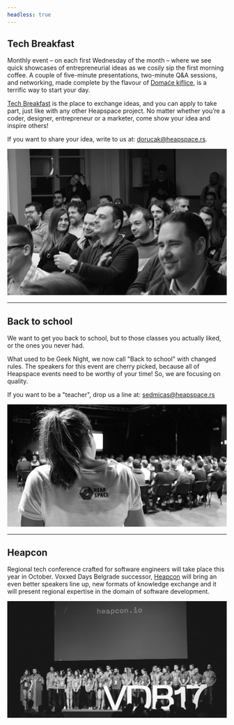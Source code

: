 ```yaml
---
headless: true
---
```

## Tech Breakfast

Monthly event – on each first Wednesday of the month – where we see quick showcases of entrepreneurial ideas as we cosily sip the first morning coffee. A couple of five-minute presentations, two-minute Q&A sessions, and networking, made complete by the flavour of [Domaće kiflice](http://domacekiflice.rs/), is a terrific way to start your day.

[Tech Breakfast](https://tehnoloskidorucak.io/ "Tehnološki doručak") is the place to exchange ideas, and you can apply to take part, just like with any other Heapspace project. No matter whether you’re a coder, designer, entrepreneur or a marketer, come show your idea and inspire others!

If you want to share your idea, write to us at: [dorucak@heapspace.rs](mailto:dorucak@heapspace.rs).

![](td.jpg)

---

## Back to school

We want to get you back to school, but to those classes you actually liked, or the ones you never had.

What used to be Geek Night, we now call "Back to school" with changed rules. The speakers for this event are cherry picked, because all of Heapspace events need to be worthy of your time! So, we are focusing on quality.

If you want to be a "teacher", drop us a line at: [sedmicas@heapspace.rs](mailto:sedmicas@heapspace.rs)

![](scas.jpg)

---

## Heapcon

Regional tech conference crafted for software engineers will take place this year in October. Voxxed Days Belgrade successor, [Heapcon](http://heapcon.io/) will bring an even better speakers line up, new formats of knowledge exchange and it will present regional expertise in the domain of software development.

![](hc.jpg)
